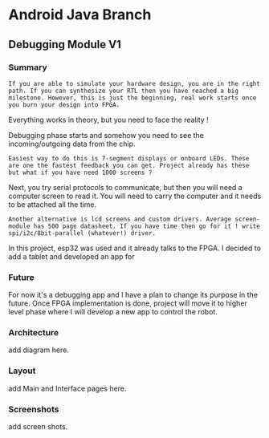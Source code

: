 # Android Java Branch
## Debugging Module V1
### Summary

	If you are able to simulate your hardware design, you are in the right path. If you can synthesize your RTL then you have reached a big milestone. However, this is just the beginning, real work starts once you burn your design into FPGA. 

Everything works in theory, but you need to face the reality !

Debugging phase starts and somehow you need to see the incoming/outgoing data from the chip. 

	Easiest way to do this is 7-segment displays or onboard LEDs. These are one the fastest feedback you can get. Project already has these but what if you have need 1000 screens ? 

Next, you try serial protocols to communicate, but then you will need a computer screen to read it. You will need to carry the computer and it needs to be attached all the time. 

	Another alternative is lcd screens and custom drivers. Average screen-module has 500 page datasheet. If you have time then go for it ! write spi/i2c/8bit-parallel (whatever!) driver.

In this project, esp32 was used and it already talks to the FPGA. I decided to add a tablet and developed an app for 

### Future

For now it's a debugging app and I have a plan to change its purpose in the future. Once FPGA implementation is done, project will move it to higher level phase where I will develop a new app to control the robot. 

### Architecture

add diagram here.

### Layout

add Main and Interface pages here.

### Screenshots

add screen shots.
